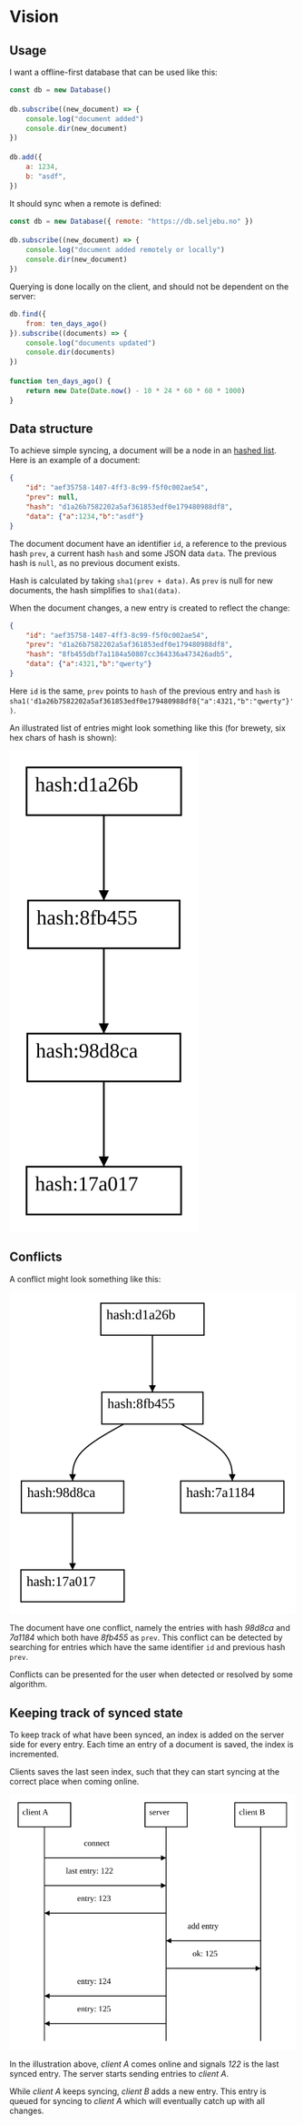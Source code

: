 # Vision
## Usage
I want a offline-first database that can be used like this:

```js
const db = new Database()

db.subscribe((new_document) => {
    console.log("document added")
    console.dir(new_document)
})

db.add({
    a: 1234,
    b: "asdf",
})
```

It should sync when a remote is defined:
```js
const db = new Database({ remote: "https://db.seljebu.no" })

db.subscribe((new_document) => {
    console.log("document added remotely or locally")
    console.dir(new_document)
})
```

Querying is done locally on the client, and should not be dependent on the server:
```js
db.find({
    from: ten_days_ago()
}).subscribe((documents) => {
    console.log("documents updated")
    console.dir(documents)
})

function ten_days_ago() {
    return new Date(Date.now() - 10 * 24 * 60 * 60 * 1000)
}
```

## Data structure
To achieve simple syncing, a document will be a node in an [hashed list](https://en.wikipedia.org/wiki/Hash_list). Here is an example of a document:

```json
{
    "id": "aef35758-1407-4ff3-8c99-f5f0c002ae54",
    "prev": null,
    "hash": "d1a26b7582202a5af361853edf0e179480988df8",
    "data": {"a":1234,"b":"asdf"}
}
```

The document document have an identifier `id`, a reference to the previous hash `prev`, a current hash `hash` and some JSON data `data`. The previous hash is `null`, as no previous document exists.

Hash is calculated by taking `sha1(prev + data)`. As `prev` is null for new documents, the hash simplifies to `sha1(data)`.

When the document changes, a new entry is created to reflect the change:

```json
{
    "id": "aef35758-1407-4ff3-8c99-f5f0c002ae54",
    "prev": "d1a26b7582202a5af361853edf0e179480988df8",
    "hash": "8fb455dbf7a1184a50807cc364336a473426adb5",
    "data": {"a":4321,"b":"qwerty"}
}
```

Here `id` is the same, `prev` points to `hash` of the previous entry and `hash` is `sha1('d1a26b7582202a5af361853edf0e179480988df8{"a":4321,"b":"qwerty"}')`.

An illustrated list of entries might look something like this  (for brewety, six hex chars of hash is shown):

![hash list](hash-list.svg)


## Conflicts
A conflict might look something like this:

![hash list with conflict](hash-list-conflict.svg)

The document have one conflict, namely the entries with hash _98d8ca_ and _7a1184_ which both have _8fb455_ as `prev`. This conflict can be detected by searching for entries which have the same identifier `id` and previous hash `prev`.

Conflicts can be presented for the user when detected or resolved by some algorithm.


## Keeping track of synced state
To keep track of what have been synced, an index is added on the server side for every entry. Each time an entry of a document is saved, the index is incremented.

Clients saves the last seen index, such that they can start syncing at the correct place when coming online.

![](communication.svg)

In the illustration above, _client A_ comes online and signals _122_ is the last synced entry. The server starts sending entries to _client A_.

While _client A_ keeps syncing, _client B_ adds a new entry. This entry is queued for syncing to _client A_ which will eventually catch up with all changes.
